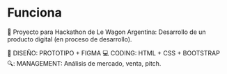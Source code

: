 # Funciona

📔 Proyecto para Hackathon de Le Wagon Argentina:
Desarrollo de un producto digital (en proceso de desarrollo).

📝 DISEÑO: PROTOTIPO + FIGMA 
💻 CODING: HTML + CSS + BOOTSTRAP
🔍: MANAGEMENT: Análisis de mercado, venta, pitch.



